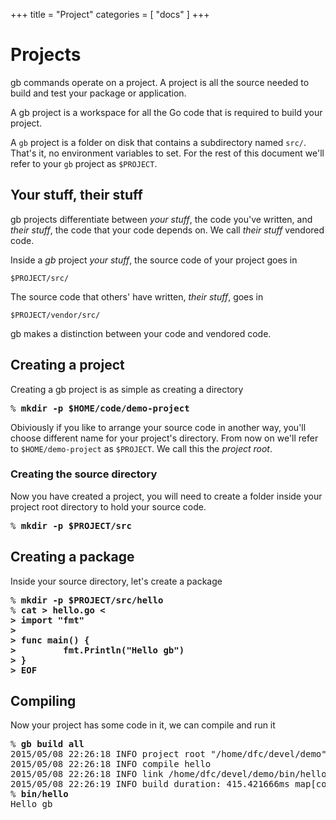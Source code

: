 +++
title = "Project"
categories = [ "docs" ]
+++
# Projects

gb commands operate on a project. A project is all the source needed to build and test your package or application. 

A gb project is a workspace for all the Go code that is required to build your project. 

A <code>gb</code> project is a folder on disk that contains a subdirectory named <code>src/</code>. That's it, no environment variables to set. For the rest of this document we'll refer to your <code>gb</code> project as <code>$PROJECT</code>.

## Your stuff, their stuff

gb projects differentiate between _your stuff_, the code you've written, and _their stuff_, the code that your code depends on. We call _their stuff_ vendored code. 

Inside a *gb* project _your stuff_, the source code of your project goes in 

    $PROJECT/src/

The source code that others' have written, _their stuff_, goes in

    $PROJECT/vendor/src/

gb makes a distinction between your code and vendored code. 

## Creating a project

Creating a gb project is as simple as creating a directory

<pre>% <b>mkdir -p $HOME/code/demo-project</b></pre>

Obiviously if you like to arrange your source code in another way, you'll choose different name for your project's directory. From now on we'll refer to `$HOME/demo-project` as `$PROJECT`. We call this the _project root_.

### Creating the source directory

Now you have created a project, you will need to create a folder inside your project root directory to hold your source code.

<pre>% <b>mkdir -p $PROJECT/src</b></pre>

## Creating a package

Inside your source directory, let's create a package

<pre>% <b>mkdir -p $PROJECT/src/hello</b>
% <b>cat > hello.go <<EOF
package main
> 
> import "fmt"
> 
> func main() {
>         fmt.Println("Hello gb")
> }
> EOF</b></pre>

## Compiling

Now your project has some code in it, we can compile and run it

<pre>% <b>gb build all</b>
2015/05/08 22:26:18 INFO project root "/home/dfc/devel/demo"
2015/05/08 22:26:18 INFO compile hello
2015/05/08 22:26:18 INFO link /home/dfc/devel/demo/bin/hello
2015/05/08 22:26:19 INFO build duration: 415.421666ms map[compile:11.867412ms link:402.973924ms]
% <b>bin/hello</b>
Hello gb</pre>

